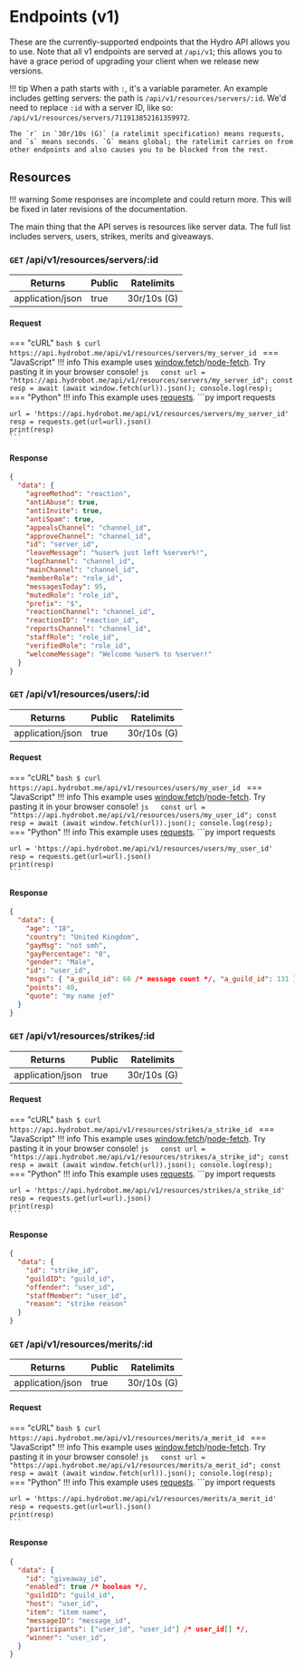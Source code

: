 # Endpoints (v1)

These are the currently-supported endpoints that the Hydro API allows you to use. Note that all v1 endpoints are served at `/api/v1`; this allows you to have a grace period of upgrading your client when we release new versions.

!!! tip
    When a path starts with `:`, it's a variable parameter. An example includes getting servers: the path is `/api/v1/resources/servers/:id`. We'd need to replace `:id` with a server ID, like so: `/api/v1/resources/servers/711913852161359972`.

    The `r` in `30r/10s (G)` (a ratelimit specification) means requests, and `s` means seconds. `G` means global; the ratelimit carries on from other endpoints and also causes you to be blocked from the rest.

## Resources

!!! warning
    Some responses are incomplete and could return more. This will be fixed in later revisions of the documentation.

The main thing that the API serves is resources like server data. The full list includes servers, users, strikes, merits and giveaways.

### `GET` /api/v1/resources/servers/:id

| Returns          | Public | Ratelimits  |
|------------------|--------|-------------|
| application/json | true   | 30r/10s (G) |

#### Request

=== "cURL"
    ```bash
    $ curl https://api.hydrobot.me/api/v1/resources/servers/my_server_id
    ```
=== "JavaScript"
    !!! info
        This example uses [window.fetch](https://developer.mozilla.org/en-US/docs/Web/API/Fetch_API)/[node-fetch](https://github.com/node-fetch/node-fetch). Try pasting it in your browser console!
    ```js  
    const url = "https://api.hydrobot.me/api/v1/resources/servers/my_server_id";
    const resp = await (await window.fetch(url)).json();
    console.log(resp);
    ```
=== "Python"
    !!! info
        This example uses [requests](https://pypi.org/project/requests).
    ```py
    import requests

    url = 'https://api.hydrobot.me/api/v1/resources/servers/my_server_id'
    resp = requests.get(url=url).json()
    print(resp)
    ```

#### Response

```json
{
  "data": {
    "agreeMethod": "reaction",
    "antiAbuse": true,
    "antiInvite": true,
    "antiSpam": true,
    "appealsChannel": "channel_id",
    "approveChannel": "channel_id",
    "id": "server_id",
    "leaveMessage": "%user% just left %server%!",
    "logChannel": "channel_id",
    "mainChannel": "channel_id",
    "memberRole": "role_id",
    "messagesToday": 95,
    "mutedRole": "role_id",
    "prefix": "$",
    "reactionChannel": "channel_id",
    "reactionID": "reaction_id",
    "reportsChannel": "channel_id",
    "staffRole": "role_id",
    "verifiedRole": "role_id",
    "welcomeMessage": "Welcome %user% to %server!"
  }
}
```

### `GET` /api/v1/resources/users/:id

| Returns          | Public | Ratelimits  |
|------------------|--------|-------------|
| application/json | true   | 30r/10s (G) |

#### Request

=== "cURL"
    ```bash
    $ curl https://api.hydrobot.me/api/v1/resources/users/my_user_id
    ```
=== "JavaScript"
    !!! info
        This example uses [window.fetch](https://developer.mozilla.org/en-US/docs/Web/API/Fetch_API)/[node-fetch](https://github.com/node-fetch/node-fetch). Try pasting it in your browser console!
    ```js  
    const url = "https://api.hydrobot.me/api/v1/resources/users/my_user_id";
    const resp = await (await window.fetch(url)).json();
    console.log(resp);
    ```
=== "Python"
    !!! info
        This example uses [requests](https://pypi.org/project/requests).
    ```py
    import requests

    url = 'https://api.hydrobot.me/api/v1/resources/users/my_user_id'
    resp = requests.get(url=url).json()
    print(resp)
    ```

#### Response

```json
{
  "data": {
    "age": "18",
    "country": "United Kingdom",
    "gayMsg": "not smh",
    "gayPercentage": "0",
    "gender": "Male",
    "id": "user_id",
    "msgs": { "a_guild_id": 66 /* message count */, "a_guild_id": 131 },
    "points": 40,
    "quote": "my name jef"
  }
}
```

### `GET` /api/v1/resources/strikes/:id

| Returns          | Public | Ratelimits  |
|------------------|--------|-------------|
| application/json | true   | 30r/10s (G) |

#### Request

=== "cURL"
    ```bash
    $ curl https://api.hydrobot.me/api/v1/resources/strikes/a_strike_id
    ```
=== "JavaScript"
    !!! info
        This example uses [window.fetch](https://developer.mozilla.org/en-US/docs/Web/API/Fetch_API)/[node-fetch](https://github.com/node-fetch/node-fetch). Try pasting it in your browser console!
    ```js  
    const url = "https://api.hydrobot.me/api/v1/resources/strikes/a_strike_id";
    const resp = await (await window.fetch(url)).json();
    console.log(resp);
    ```
=== "Python"
    !!! info
        This example uses [requests](https://pypi.org/project/requests).
    ```py
    import requests

    url = 'https://api.hydrobot.me/api/v1/resources/strikes/a_strike_id'
    resp = requests.get(url=url).json()
    print(resp)
    ```

#### Response

```json
{
  "data": {
    "id": "strike_id",
    "guildID": "guild_id",
    "offender": "user_id",
    "staffMember": "user_id",
    "reason": "strike reason"
  }
}
```

### `GET` /api/v1/resources/merits/:id

| Returns          | Public | Ratelimits  |
|------------------|--------|-------------|
| application/json | true   | 30r/10s (G) |

#### Request

=== "cURL"
    ```bash
    $ curl https://api.hydrobot.me/api/v1/resources/merits/a_merit_id
    ```
=== "JavaScript"
    !!! info
        This example uses [window.fetch](https://developer.mozilla.org/en-US/docs/Web/API/Fetch_API)/[node-fetch](https://github.com/node-fetch/node-fetch). Try pasting it in your browser console!
    ```js  
    const url = "https://api.hydrobot.me/api/v1/resources/merits/a_merit_id";
    const resp = await (await window.fetch(url)).json();
    console.log(resp);
    ```
=== "Python"
    !!! info
        This example uses [requests](https://pypi.org/project/requests).
    ```py
    import requests

    url = 'https://api.hydrobot.me/api/v1/resources/merits/a_merit_id'
    resp = requests.get(url=url).json()
    print(resp)
    ```

#### Response

```json
{
  "data": {
    "id": "giveaway_id",
    "enabled": true /* boolean */,
    "guildID": "guild_id",
    "host": "user_id",
    "item": "item name",
    "messageID": "message_id",
    "participants": ["user_id", "user_id"] /* user_id[] */,
    "winner": "user_id",
  }
}
```